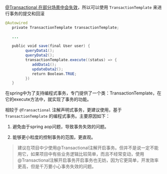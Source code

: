[@Transactional 在部分场景中会失效](https://mp.weixin.qq.com/s?__biz=Mzg3NzU5NTIwNg==&mid=2247494570&idx=2&sn=17357bcd328b2d1d83f4a72c47daac1b&chksm=cf223483f855bd95351a778d5f48ddd37917ce2790ebbbcd1d6ee4f27f7f4b147f0d41101dcc&token=2044040586&lang=zh_CN#rd)，所以可以使用 `TransactionTemplate` 来进行事务的提交和回滚

```java
@Autowired  
   private TransactionTemplate transactionTemplate;  
     
   ...  
     
   public void save(final User user) {  
         queryData1();  
         queryData2();  
         transactionTemplate.execute((status) => {  
            addData1();  
            updateData2();  
            return Boolean.TRUE;  
         })  
   }
```

在spring中为了支持编程式事务，专门提供了一个类：TransactionTemplate，在它的execute方法中，就实现了事务的功能。

相较于 `@Transactional` 注解声明式事务，更建议使用，基于 `TransactionTemplate` 的编程式事务。主要原因如下：

1.  避免由于spring aop问题，导致事务失效的问题。
    
2.  能够更小粒度的控制事务的范围，更直观。
    
> 建议在项目中少使用@Transactional注解开启事务。但并不是说一定不能用它，如果项目中有些业务逻辑比较简单，而且不经常变动，使用@Transactional注解开启事务开启事务也无妨，因为它更简单，开发效率更高，但是千万要小心事务失效的问题。